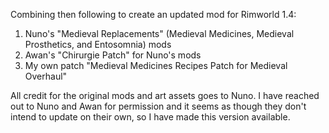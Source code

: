 Combining then following to create an updated mod for Rimworld 1.4:

1) Nuno's "Medieval Replacements" (Medieval Medicines, Medieval Prosthetics, and Entosomnia) mods
2) Awan's "Chirurgie Patch" for Nuno's mods
3) My own patch "Medieval Medicines Recipes Patch for Medieval Overhaul"

All credit for the original mods and art assets goes to Nuno. I have reached out to Nuno and Awan for permission and it seems as though they don't intend to update on their own, so I have made this version available.
